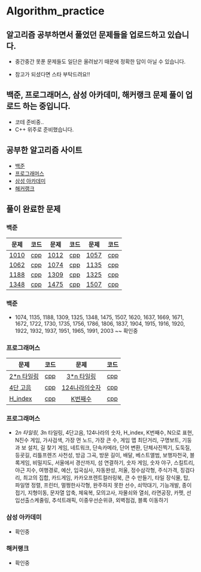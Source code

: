 # Algorithm_practice

## 알고리즘 공부하면서 풀었던 문제들을 업로드하고 있습니다.

 - 중간중간 못푼 문제들도 일단은 올려놨기 때문에 정확한 답이 아닐 수 있습니다. 

 - 참고가 되셨다면 스타 부탁드려요!!
 
## 백준, 프로그래머스, 삼성 아카데미, 해커랭크 문제 풀이 업로드 하는 중입니다. 
 - 코테 준비중..
 - C++ 위주로 준비했습니다. 
 

## 공부한 알고리즘 사이트 
  - [백준](https://www.acmicpc.net)  
  - [프로그래머스](https://programmers.co.kr/learn/challenges)  
  - [삼성 아카데미](https://swexpertacademy.com/main/main.do)  
  - [해커랭크](https://www.hackerrank.com/)  

## 풀이 완료한 문제 
### 백준
| 문제 | 코드 | 문제 | 코드 | 문제 | 코드 |
| ------------- |:-------------:|:-------------:|:-------------:|:-------------:|:-------------:|
| [1010](https://www.acmicpc.net/problem/1010) | [cpp](백준/1010.cpp)|[1012](https://www.acmicpc.net/problem/1012) | [cpp](백준/1012.cpp)|[1057](https://www.acmicpc.net/problem/1057) | [cpp](백준/1057.cpp)|
| [1062](https://www.acmicpc.net/problem/1062) | [cpp](백준/1062.cpp)|[1074](https://www.acmicpc.net/problem/1074) | [cpp](백준/1074.cpp)|[1135](https://www.acmicpc.net/problem/1135) | [cpp](백준/1135.cpp)|
| [1188](https://www.acmicpc.net/problem/1188) | [cpp](백준/1188.cpp)|[1309](https://www.acmicpc.net/problem/1309) | [cpp](백준/1309.cpp)|[1325](https://www.acmicpc.net/problem/1325) | [cpp](백준/1325.cpp)|
| [1348](https://www.acmicpc.net/problem/1348) | [cpp](백준/1348.cpp)|[1475](https://www.acmicpc.net/problem/1475) | [cpp](백준/1475.cpp)|[1507](https://www.acmicpc.net/problem/1507) | [cpp](백준/1507.cpp)|

### 백준
 - 1074, 1135, 1188, 1309, 1325, 1348, 1475, 1507, 1620, 1637, 1669, 1671, 1672, 1722, 1730, 1735, 1756, 1786, 1806, 1837, 1904, 1915, 1916, 1920, 1922, 1932, 1937, 1951, 1965, 1991, 2003 ~~ 확인중
 
### 프로그래머스 
| 문제 | 코드 | 문제 | 코드 |
| ------------- |:-------------:|:-------------:|:-------------:|
| [2*n 타일링](https://programmers.co.kr/learn/courses/30/lessons/12900) | [cpp](프로그래머스/2n타일링.cpp)| [3*n 타일링](https://programmers.co.kr/learn/courses/30/lessons/12902) | [cpp](프로그래머스/3n타일링.cpp)|
| [4단 고음](https://programmers.co.kr/learn/courses/30/lessons/1831) | [cpp](프로그래머스/4단_고음.cpp)| [124나라의숫자](https://programmers.co.kr/learn/courses/30/lessons/12899) | [cpp](프로그래머스/124나라의_숫자.cpp)|
| [H_index](https://programmers.co.kr/learn/courses/30/lessons/42747) | [cpp](프로그래머스/H_index.cpp)| [K번째수](https://programmers.co.kr/learn/courses/30/lessons/42748) | [cpp](프로그래머스/K번째수.cpp)|

### 프로그래머스
  - 2*n 타일링, 3*n 타일링, 4단고음, 124나라의 숫자, H_index, K번째수, N으로 표현, N진수 게임, 가사검색, 가장 먼 노드, 가장 큰 수, 게임 맵 최단거리, 구명보트, 기둥과 보 설치, 길 찾기 게임, 네트워크, 단속카메라, 단어 변환, 단체사진찍기, 도둑질, 등굣길, 리틀프렌즈 사천성, 방금 그곡, 방문 길이, 배달, 베스트앨범, 보행자천국, 블록게임, 비밀지도, 서울에서 경산까지, 섬 연결하기, 숫자 게임, 숫자 야구, 스킬트리, 야근 지수, 여행경로, 예산, 입국심사, 자동완성, 저울, 정수삼각형, 주식가격, 징검다리, 최고의 집합, 카드게임, 카카오프렌트컬러링북, 큰 수 만들기, 타일 장식물, 탑, 파일명 정렬, 프린터, 멀쩡한사각형, 완주하지 못한 선수, 쇠막대기, 기능개발, 종이접기, 지형이동, 문자열 압축, 체육복, 모의고사, 자물쇠와 열쇠, 라면공장, 카펫, 선입선출스케줄링, 추석트래픽, 이중우선순위큐, 외벽점검, 블록 이동하기
### 삼성 아카데미
  - 확인중
### 해커랭크
  - 확인중
